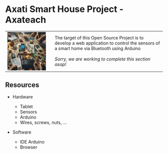 # Axati Smart House Project - Axateach

<table><tr><td width="30%"><img src="https://github.com/codifyit/iotaxatihouse/blob/main/readme/images/iotaxatiimg2.jpeg" align="center" width="90%">
</td><td>The target of this Open Source Project is to develop a web application to control the sensors of a smart home via Bluetooth using Arduino<br><br><i>Sorry, we are working to complete this section asap!</i></td></tr></table>

## Resources

- Hardware
  - Tablet
  - Sensors
  - Arduino
  - Wires, screws, nuts, ...

- Software
  - IDE Arduino
  - Browser
